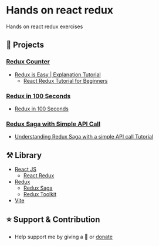 # Hands on react redux

Hands on react redux exercises 

## 💼 Projects

### [Redux Counter](projects/redux-is-easy-explanation-tutorial)

- [Redux is Easy | Explanation Tutorial](https://www.youtube.com/watch?v=I0orEUD5I6A)
  - [React Redux Tutorial for Beginners](https://www.valentinog.com/blog/react-redux-tutorial-beginners/)

### [Redux in 100 Seconds](projects/redux-in-100-seconds)

- [Redux in 100 Seconds](https://www.youtube.com/watch?v=_shA5Xwe8_4)

### [Redux Saga with Simple API Call](projects/redux-saga-with-simple-api-call)

- [Understanding Redux Saga with a simple API call Tutorial](https://www.youtube.com/watch?v=eA6rskkE9y8)

## ⚒️ Library

- [React JS](https://reactjs.org/)
  - [React Redux](https://react-redux.js.org/)
- [Redux](https://redux.js.org/)
  - [Redux Saga](https://redux-saga.js.org/)
  - [Redux Toolkit](https://redux-toolkit.js.org/)
- [Vite](https://vitejs.dev/)

## ⭐️ Support & Contribution
- Help support me by giving a 🌟 or [donate][website]

[website]: https://agung2001.github.io
